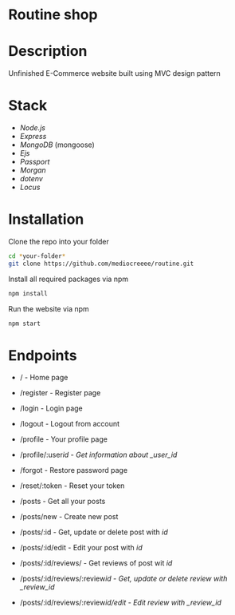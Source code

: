 # Routine shop

# Description

Unfinished E-Commerce website built using MVC design pattern

# Stack

- _Node.js_
- _Express_
- _MongoDB_ (mongoose)
- _Ejs_
- _Passport_
- _Morgan_
- _dotenv_
- _Locus_

# Installation

Clone the repo into your folder

```sh
cd *your-folder*
git clone https://github.com/mediocreeee/routine.git
```

Install all required packages via npm

```sh
npm install
```

Run the website via npm

```sh
npm start
```

# Endpoints

- / - Home page
- /register - Register page
- /login - Login page
- /logout - Logout from account
- /profile - Your profile page
- /profile/:user*id - Get information about \_user_id*
- /forgot - Restore password page
- /reset/:token - Reset your token

- /posts - Get all your posts
- /posts/new - Create new post
- /posts/:id - Get, update or delete post with _id_
- /posts/:id/edit - Edit your post with _id_

- /posts/:id/reviews/ - Get reviews of post wit _id_
- /posts/:id/reviews/:review*id - Get, update or delete review with \_review_id*
- /posts/:id/reviews/:review*id/edit - Edit review with \_review_id*
